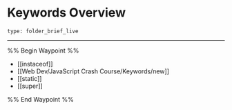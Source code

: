 # Keywords Overview
 
```ccard
type: folder_brief_live
```
 
---

%% Begin Waypoint %%
- [[instaceof]]
- [[Web Dev/JavaScript Crash Course/Keywords/new]]
- [[static]]
- [[super]]

%% End Waypoint %%